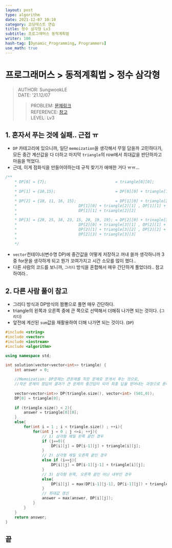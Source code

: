 ```yaml
---
layout: post
type: algorithm
date: 2021-12-07 10:10
category: 코딩테스트 연습
title: 정수 삼각형 Lv3
subtitle: 프로그래머스 동적계획법
writer: 100
hash-tag: [Dynamic_Programming, Programmers]
use_math: true
---
```




# 프로그래머스 > 동적계획법 > 정수 삼각형
> AUTHOR: SungwookLE    
> DATE: '21.12/07  
>> PROBLEM: [문제링크](https://programmers.co.kr/learn/courses/30/lessons/43105#)  
>> REFERENCE: [참고](https://velog.io/@skyepodium/%ED%94%84%EB%A1%9C%EA%B7%B8%EB%9E%98%EB%A8%B8%EC%8A%A4-%EC%A0%95%EC%88%98-%EC%82%BC%EA%B0%81%ED%98%95)  
>> LEVEL: Lv3    

## 1. 혼자서 푸는 것에 실패.. 근접 ㅠ
- `DP` 카테고리에 있으니까, 일단 `memoization`을 생각해서 무얼 담을까 고민하다가, 모든 중간 계산값을 다 더하고 마지막 `triangle`의 row에서 최대값을 판단하자고 마음을 먹었다.
- 근데, 이게 점화식을 만들어야하는데 규칙 찾기가 애매한 거다 ㅠㅠ...

```c++
/**
    * DP[0] = {7};                              = triangle[0][0];
    *
    * DP[1] = {10,15};                          = DP[0][0] + triangle[1][0] , DP[0][0] + triangle[1][1];
    *
    * DP[2] = {18, 11, 16, 15};                 = DP[1][0] + triangle[2][0] ,
    *						    DP[1][0] + triangle[2][1] , DP[1][1] + triangle[2][1] ,
    *						    DP[1][1] + triangle[2][2]
    *
    * DP[3] = {20, 25, 18, 23, 15, 20, 19, 19}; = DP[2][0] + trinagle[3][0] , 
    *						    DP[2][0] + triangle[3][1] , DP[2][1] + triangle[3][1] , DP[2][2] + triangle[3][1] ,
    *						    DP[2][1] + triangle[3][2] , DP[2][2] + triangle[3][2] , DP[2][3] + triangle[3][2] ,
    *						    DP[2][3] + triangle[3][3]
    *
    */
```

- `vector`컨테이너(변수명 DP)에 중간값을 어떻게 저장하고 꺼내 쓸까 생각하니까 3중 for문을 생각하게 되고 뭔가 꼬여가지고 시간 소모를 많이 했다..
- 다른 사람의 코드를 보니까, `그리디` 방식을 혼합해서 매우 간단하게 풀었더라.. 참고하여라..

## 2. 다른 사람 풀이 참고

- 그리디 방식과 DP방식의 짬뽕으로 풀면 매우 간단하다.
- triangle의 왼쪽과 오른쪽 중에 큰 쪽으로 선택해서 더해줘 나가면 되는 것이다. (`그리디`)
- 앞전에 계산된 `sum`값을 재활용하여 더해 나가면 되는 것이다. (`DP`)

```c++
#include <string>
#include <vector>
#include <iostream>
#include <algorithm>

using namespace std;

int solution(vector<vector<int>> triangle) {
    int answer = 0;
    
    //Memoization: DP문제는 큰문제를 작은 문제로 쪼개서 푸는 것으로,
    //작은 문제의 정답의 결과가 큰 문제의 중간답이 되어 최종 답을 얻어내는 과정으로 푼다.
    
    vector<vector<int>> DP(triangle.size(), vector<int> (501,0));
    DP[0] = triangle[0];
    
    if (triangle.size() < 2){
        answer = triangle[0][0];
    }
    else{
        for(int i = 1 ; i < triangle.size() ; ++i){
            for(int j = 0 ; j <=i; ++j){
                // 1) 삼각형 제일 왼쪽 끝인 경우
                if (j==0){
                    DP[i][j] = DP[i-1][j] + triangle[i][j];
                }            
                // 2) 삼각형 제일 오른쪽 끝인 경우
                else if (i==j){
                    DP[i][j] = DP[i-1][j-1] + triangle[i][j];
                }
                // 3) 삼각형 왼쪽, 오른쪽 끝인 아닌 내부인 경우
                else{
                    DP[i][j] = max(DP[i-1][j-1], DP[i-1][j]) + triangle[i][j];
                }
                // 최대값 갱신
                answer = max(answer, DP[i][j]);
            }
        }
    }
    return answer;
}
```

## 끝